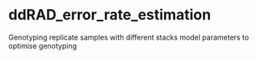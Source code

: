 # ddRAD_error_rate_estimation
Genotyping replicate samples with different stacks model parameters to optimise genotyping
